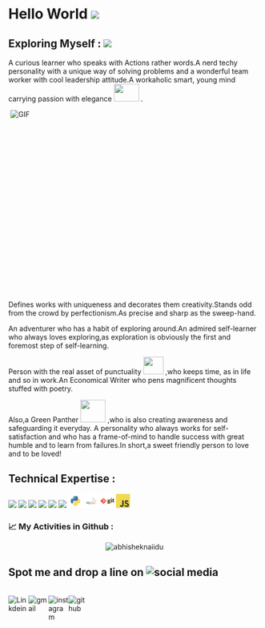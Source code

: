 # Hello World  <img src="https://media0.giphy.com/media/3o7aCQ8mfzu4ltK0lG/200w.webp?cid=ecf05e47b7lff8znzl569baqlarveq9775zko971dq4vnr94&rid=200w.webp" width="40px">

## Exploring Myself : <img src="https://media2.giphy.com/media/f8tX2cKS51U1UOWd0s/200w.webp?cid=ecf05e47pg4bkp5h7d2tc2t1xprxnxk8wzl0gctpbfaeo9y4&rid=200w.webp" width="60 px" />

A curious learner who speaks with Actions rather words.A nerd techy personality with a unique way of solving problems and a wonderful team worker with cool leadership attitude.A workaholic smart, young mind carrying passion with elegance <img src="https://media3.giphy.com/media/TLPNXvh24e7okAeWrg/200w.webp?cid=ecf05e47zfxc8jrixr166a6udrkpkgj9rn8v1pwxjhetbflp&rid=200w.webp" width="50 px" height="35 px"/> .

<img align="right" alt="GIF" src="https://media0.giphy.com/media/Qw7PrvtqVrSgxPujvt/200.gif" width="500" height="380" />
<br/>

Defines works with uniqueness and decorates them creativity.Stands odd from the crowd by perfectionism.As precise and sharp as the sweep-hand.

An adventurer who has a habit of exploring around.An admired self-learner who always loves exploring,as exploration is obviously the first and foremost step of self-learning.

Person with the real asset of punctuality <img src="https://media4.giphy.com/media/vUzFIlO36dkl2/200w.webp?cid=ecf05e47ktl7sb04onurwylqdy9o317p95ukaoutbtrim5ek&rid=200w.webp" width="40 px" height="35 px"/> ,who keeps time, as in life and so in work.An Economical Writer who pens magnificent thoughts stuffed with poetry.

Also,a Green Panther <img src="https://media3.giphy.com/media/lp73M2K486YHjG360w/200w.webp?cid=ecf05e47bc1xoh2y1dxuhytjsxsep7x1xqqyjxoj04k4pvxu&rid=200w.webp" width="50px" height="45 px" > ,who is also creating awareness and safeguarding it everyday.
A personality who always works for self-satisfaction and who has a frame-of-mind to handle success with great humble and to learn from failures.In short,a sweet friendly person to love and to be loved! 


## Technical Expertise :

<code><img height="28" src="https://www.drupal.org/files/project-images/bootstrap-stack.png"></code>
<code><img height="28" src="https://hackr.io/tutorials/learn-html-5/logo/logo-html-5?ver=1587977020"></code>
<code><img height="28" src="https://upload.wikimedia.org/wikipedia/commons/thumb/d/d5/CSS3_logo_and_wordmark.svg/1200px-CSS3_logo_and_wordmark.svg.png"></code>
<code><img height="28" src="https://cms-assets.tutsplus.com/uploads/users/1251/posts/31701/preview_image/php-tutsplus.png"></code>
<code><img height="28" src="https://www.freepngimg.com/thumb/java/5-2-java-png-clipart-thumb.png"></code>
<code><img height="28" src="https://www.pinclipart.com/picdir/middle/396-3965857_c-c-programming-language-logo-clipart.png"></code>
<code><img height="28" src="https://raw.githubusercontent.com/github/explore/80688e429a7d4ef2fca1e82350fe8e3517d3494d/topics/python/python.png"></code>
<code><img height="28" src="https://raw.githubusercontent.com/github/explore/80688e429a7d4ef2fca1e82350fe8e3517d3494d/topics/mysql/mysql.png"></code>
<code><img height="28" src="https://raw.githubusercontent.com/github/explore/80688e429a7d4ef2fca1e82350fe8e3517d3494d/topics/git/git.png"></code>
<code><img height="28" src="https://raw.githubusercontent.com/github/explore/80688e429a7d4ef2fca1e82350fe8e3517d3494d/topics/javascript/javascript.png"></code>

### 📈 My Activities in Github : 

<p align="center"> <img src="https://github-readme-stats.vercel.app/api?username=JAYASREE1408&show_icons=true&theme=gotham" alt="abhisheknaiidu" />

## Spot me and drop a line on <img alt="social media" src="https://media1.giphy.com/media/IhIdF3UblqYRdLtNOt/200w.webp?cid=ecf05e47289d61f356268924b2dd55b64b043d96dfafb97f&rid=200w.webp" width="40px" >

<br>

<a href="https://www.linkedin.com/in/jayanthi-t-864202192/" target="_blank">
  <img align="left" alt="Linkdein " width="40px" src="https://media3.giphy.com/media/kyWNFTml48xUubWUq3/200w.webp?cid=ecf05e4786xrqst1yi0r2b0ivw2soit3eeg7hgzszc4wxrcf&rid=200w.webp" />  
</a>
<a href="mailto:jayanthit2112@gmail.com" target="_blank">
  <img align="left" alt="gmail "  width="40px" src="https://media2.giphy.com/media/YmhqSIaLh82K5lTEW5/200w.webp?cid=ecf05e47xzh89tk19fmbza0cuyhcp2lcj41jsm4e8p4ngbfc&rid=200w.webp" /> 
</a>
<a href="https://www.instagram.com/jaya_sisters/?hl=en" target="_blank">
  <img align="left" alt=" instagram" width="40px" height="50 px" src="https://media4.giphy.com/media/xThtayC2XaYiQMybss/giphy.webp?cid=ecf05e47hsy0i153830q1vve5tvcf9lv6oy3tujkkdmdpsll&rid=giphy.webp" /> 
</a>
<a href="https://github.com/Jayanthi-T" target="_blank">
  <img align="left" alt="github " width="40px" src="https://media2.giphy.com/media/KzJkzjggfGN5Py6nkT/200.webp?cid=ecf05e472so75bua8d9xhpubbfle4kknyejfbfo5gnafiv0i&rid=200.webp" />
</a>
<br/>

